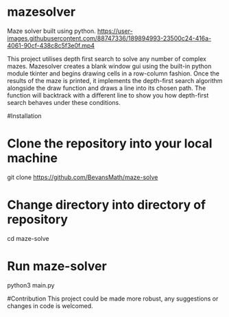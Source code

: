 # mazesolver
Maze solver built using python.
https://user-images.githubusercontent.com/88747336/189894993-23500c24-416a-4061-90cf-438c8c5f3e0f.mp4

This project utilises depth first search to solve any number of complex mazes. Mazesolver creates a blank window gui using the built-in python module tkinter and begins drawing cells in a row-column fashion. Once the results of the maze is printed, it implements the depth-first search algorithm alongside the draw function and draws a line into its chosen path. The function will backtrack with a different line to show you how depth-first search behaves under these conditions.

#Installation

# Clone the repository into your local machine
git clone https://github.com/BevansMath/maze-solve

# Change directory into directory of repository
cd maze-solve

# Run maze-solver
python3 main.py

#Contribution
This project could be made more robust, any suggestions or changes in code is welcomed. 
